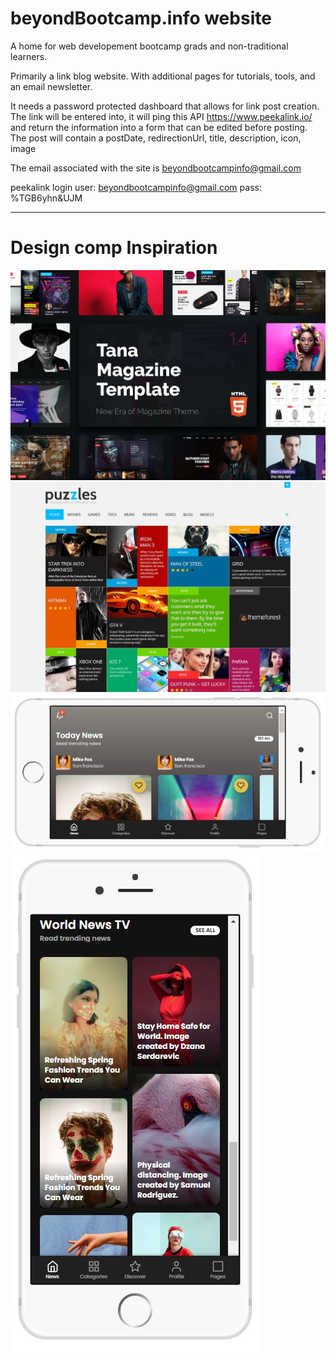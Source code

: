 # beyondBootcamp.info website

A home for web developement bootcamp grads and non-traditional learners.   

Primarily a link blog website.  With additional pages for tutorials, tools, and an email newsletter.

It needs a password protected dashboard that allows for link post creation.  The link will be entered into, it will ping this API https://www.peekalink.io/ and return the information into a form that can be edited before posting.  The post will contain a postDate, redirectionUrl, title, description, icon, image

The email associated with the site is beyondbootcampinfo@gmail.com

peekalink login
user: beyondbootcampinfo@gmail.com
pass: %TGB6yhn&UJM

------------------------------------
# Design comp Inspiration

![Website_comp](comp01.jpg)
![Website_comp](comp02.jpg)
![Website_comp](comp03.JPG)
![Website_comp](comp04.JPG)
